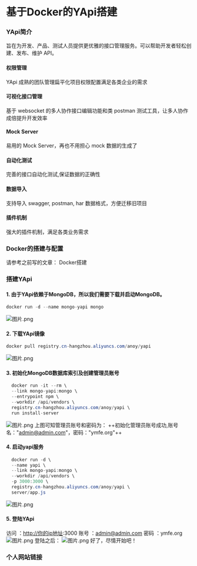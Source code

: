 # 基于Docker的YApi搭建

### YApi简介

旨在为开发、产品、测试人员提供更优雅的接口管理服务。可以帮助开发者轻松创建、发布、维护 API。

#### 权限管理

YApi 成熟的团队管理扁平化项目权限配置满足各类企业的需求

#### 可视化接口管理

基于 websocket 的多人协作接口编辑功能和类 postman 测试工具，让多人协作成倍提升开发效率

#### Mock Server

易用的 Mock Server，再也不用担心 mock 数据的生成了

#### 自动化测试

完善的接口自动化测试,保证数据的正确性

#### 数据导入

支持导入 swagger, postman, har 数据格式，方便迁移旧项目

#### 插件机制

强大的插件机制，满足各类业务需求

### Docker的搭建与配置

请参考之前写的文章：
Docker搭建

### 搭建YApi

#### 1. 由于YApi依赖于MongoDB，所以我们需要下载并启动MongoDB。

```java
docker run -d --name mongo-yapi mongo
```

![图片.png](https://segmentfault.com/img/remote/1460000022685999)

#### 2. 下载YApi镜像

```java
docker pull registry.cn-hangzhou.aliyuncs.com/anoy/yapi
```

![图片.png](https://segmentfault.com/img/remote/1460000022686000)

#### 3. 初始化MongoDB数据库索引及创建管理员账号

```java
  docker run -it --rm \
  --link mongo-yapi:mongo \
  --entrypoint npm \
  --workdir /api/vendors \
  registry.cn-hangzhou.aliyuncs.com/anoy/yapi \
  run install-server
```

![图片.png](https://segmentfault.com/img/remote/1460000022686001)
上图可知管理员账号和密码为：
++初始化管理员账号成功,账号名："admin@admin.com"，密码："ymfe.org"++

#### 4. 启动yapi服务

```java
  docker run -d \
  --name yapi \
  --link mongo-yapi:mongo \
  --workdir /api/vendors \
  -p 3000:3000 \
  registry.cn-hangzhou.aliyuncs.com/anoy/yapi \
  server/app.js
```

![图片.png](https://segmentfault.com/img/remote/1460000022686002)

#### 5. 登陆YApi

访问 ：[http://你的ip地址](https://link.segmentfault.com/?enc=3%2FwELKtXrjIVvtHGCorP8A%3D%3D.V3Rysj1GE%2FLYiDfpTYshRDoYwqWwyg9twW5RAiGTL3AtbGrJwi9U6vhbNbs28wyW):3000
账号 ：admin@admin.com
密码 ：ymfe.org
![图片.png](https://segmentfault.com/img/remote/1460000022686004)
登陆之后：
![图片.png](https://segmentfault.com/img/remote/1460000022686003)
好了，尽情开始吧！

### 个人网站链接